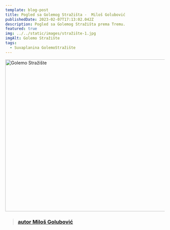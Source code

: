 ```yaml
---
template: blog-post
title: Pogled sa Golemog Stražišta -  Miloš Golubović
publishedDate: 2023-02-07T17:13:02.042Z
description: Pogled sa Golemog Stražišta prema Tremu.
featured: true
img: ../../static/images/stražište-1.jpg
imgAlt: Golemo Stražište
tags:
  - Suvaplanina GolemoStražište
---
```

<a data-flickr-embed="true" href="https://www.flickr.com/photos/98590749@N07/albums/72157708275618115" title="Golemo Stražište"><img src="https://live.staticflickr.com/65535/47773497152_3e98d7831f_z.jpg" width="640" height="480" alt="Golemo Stražište"></a><script async src="//embedr.flickr.com/assets/client-code.js" charset="utf-8"></script>

> ### [autor Miloš Golubović](https://www.flickr.com/people/98590749@N07/)